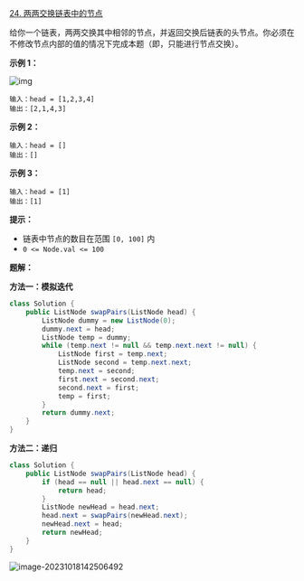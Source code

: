 [24. 两两交换链表中的节点](https://leetcode.cn/problems/swap-nodes-in-pairs/)

给你一个链表，两两交换其中相邻的节点，并返回交换后链表的头节点。你必须在不修改节点内部的值的情况下完成本题（即，只能进行节点交换）。

 

**示例 1：**

![img](https://assets.leetcode.com/uploads/2020/10/03/swap_ex1.jpg)

```
输入：head = [1,2,3,4]
输出：[2,1,4,3]
```

**示例 2：**

```
输入：head = []
输出：[]
```

**示例 3：**

```
输入：head = [1]
输出：[1]
```

**提示：**

- 链表中节点的数目在范围 `[0, 100]` 内
- `0 <= Node.val <= 100`

**题解：**

**方法一：模拟迭代**

~~~java
class Solution {
    public ListNode swapPairs(ListNode head) {
        ListNode dummy = new ListNode(0);
        dummy.next = head;
        ListNode temp = dummy;
        while (temp.next != null && temp.next.next != null) {
            ListNode first = temp.next;
            ListNode second = temp.next.next;
            temp.next = second;
            first.next = second.next;
            second.next = first;
            temp = first;
        }
        return dummy.next;
    }
}
~~~

**方法二：递归**

~~~java
class Solution {
    public ListNode swapPairs(ListNode head) {
        if (head == null || head.next == null) {
            return head;
        }
        ListNode newHead = head.next;
        head.next = swapPairs(newHead.next);
        newHead.next = head;
        return newHead;
    }
}
~~~

![image-20231018142506492](C:\Users\hanza\AppData\Roaming\Typora\typora-user-images\image-20231018142506492.png)